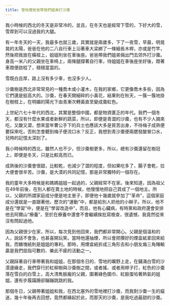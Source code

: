 ```yaml
---
title: 雪地裡爸爸帶我們姐弟打沙棗
---
```


我小時候的西北的冬天是非常冷的，並且，在冬天也是經常下雪的，下好大的雪，雪厚到可以沒過我的大腿。

有一年冬天的一天，我最多也就三歲，其實就是兩歲多，下了一夜雪，早晨，明晃晃的太陽，爸爸在他的二八自行車上沿著車大梁綁了一條細長木桿，亦或是竹竿，然後把我放在橫樑上，姐姐則坐在車後座。爸爸帶我們姐弟倆出門去郊外打沙棗。身高一米八的父親坐在車椅上，兩條腿撐著自行車，待姐姐在車後座坐好後，蹬著車蹬便啟程了，穩穩當當的。

雪既白且厚，路上沒有多少車，也沒多少人。

沙棗樹是西北非常常見的一種喬木或小灌木，在我的家鄉，它更像喬木多些，因為它們還是挺高大的。沙棗，在春天開細碎的小黃花，結果則在秋天，一簇一簇地掛在樹枝上，在明媚的陽光下由青漸次轉黃直至變成棗紅色。

上世紀六七十年代的西北，其實是整個中國，都是物資匱乏的年代。我們一個冬天，都沒有什麼水果或者新鮮的蔬菜，所以，即便是青澀的沙棗，也有不少人摘來吃，又酸又澀，想來當年曹公手下的兵士也應該大多是貧苦出身，不待梅子成熟便要採來吃，否則怎會聽到梅子便流口水？反正，我想到青沙棗便兩腮發酸冒口水，兒時的記憶太深刻了。

我小時候時的西北，雖然人也不少，但沙棗樹更多，所以，總有沙棗還留在樹冠上，即便是冬天，只是比較高而已。

成熟後的沙棗會很甜，比較乾，也減少了澀的程度，但如果吃多了，腸子會乾，拉大便會很辛苦。沙棗，是大漠的共同記憶，那是非常獨特的一個存在。

我的童年大多時候是和媽媽姐姐一起過的，父親經常不在家。後來知道，因為祖父在49年前後，在別人都在賣土地的時候，他慢慢地把自己買成了一個地主。所以，父親的所謂家庭成分便是地主崽子，即便他十幾歲就參加了“革命”，這個家庭成分還就是一直跟著他，歷次的“運動”中，都是給別人抓他的小辮子。所以，他不是在“學習”中，便是在“學習改造中”，而且，他有心臟病，有時黨和政府還會安排他去阿爾山“療養”，至於在療養中還會不會繼續挨批寫檢查，很遺憾，我竟然從來沒有問起過他。

因為父親很少在家，所以，每次見到他回來，我們都非常開心。父親是個溫和的人，說話不會急，也甚喜開玩笑。當時他還抽煙，所以會把攢好的煙盒紙拿回來給我，而糖塊紙則是姐姐的專利。那時，用煙盒紙折成三角形去和小朋友煽三角賭輸贏是我們屈指可數的、樂此不疲的活動之一。

父親踩著自行車帶著我和姐姐，在那個冬日的、雪地的曠野上走，在鋪滿白雪的沙漠邊緣走，我們穿行於紅柳樹與沙棗樹之間，或者搖、或者用桿子打，紅色的沙棗落在雪白的白雪上，高大清雋臉龐的父親，圍著綠色圍巾、紅臉蛋哈著熱氣的姐姐，還有步履蹣跚卻蹦蹦跳跳的我。

那個冬日，父親帶著姐姐和我，在西北塞外的雪地裡打沙棗，而我對沙棗一生的癡迷，幾十年後再去回想，竟然都緣起於此，而那天的沙棗，是我吃過最甜的沙棗。